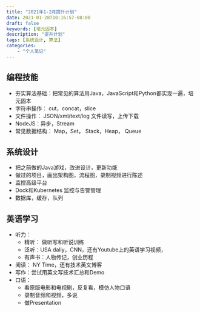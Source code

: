 ```yaml
---
title: "2021年1-2月提升计划"
date: 2021-01-28T10:16:57-08:00
draft: false
keywords: [培元固本]
description: "提升计划"
tags: [系统设计, 算法]
categories: 
    - "个人笔记"
---
```




## 编程技能

- 夯实算法基础：把常见的算法用Java，JavaScript和Python都实现一遍，培元固本
- 字符串操作： cut，concat，slice
- 文件操作： JSON/xml/text/log 文件读写，上传下载
- NodeJS：异步，Stream
- 常见数据结构： Map，Set， Stack，Heap， Queue



## 系统设计 

- 把之前做的Java游戏，改进设计，更新功能
- 做过的项目，画出架构图，流程图，录制视频进行陈述
- 监控高级平台
- Dock和Kubernetes 监控与告警管理
- 数据库，缓存，队列



## 英语学习

- 听力：
  - 精听： 做听写和听说训练
  - 泛听：USA daliy，CNN，还有Youtube上的英语学习视频，
  - 有声书：人物传记，创业历程
- 阅读： NY Time，还有技术英文博客
- 写作：尝试用英文写技术汇总和Demo
- 口语： 
  - 看原版电影和电视剧，反复看，模仿人物口语
  - 录制音频和视频，多说
  - 做Presentation